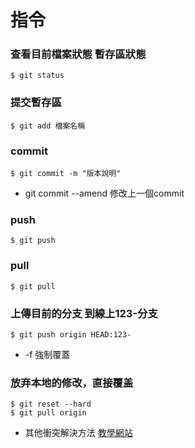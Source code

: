 # 指令

### **查看目前檔案狀態 暫存區狀態**
```
$ git status
```

### **提交暫存區**
```
$ git add 檔案名稱
```

### **commit**
```
$ git commit -m "版本說明"
```
 * git commit --amend 修改上一個commit
### **push**
```
$ git push
```

### **pull**
```
$ git pull
```

### **上傳目前的分支 到線上123-分支**
```
$ git push origin HEAD:123-
``` 
* -f 強制覆蓋

### **放弃本地的修改，直接覆盖**
```
$ git reset --hard
$ git pull origin
```
 * 其他衝突解決方法 [教學網站](https://blog.csdn.net/liuchunming033/article/details/45368237)



